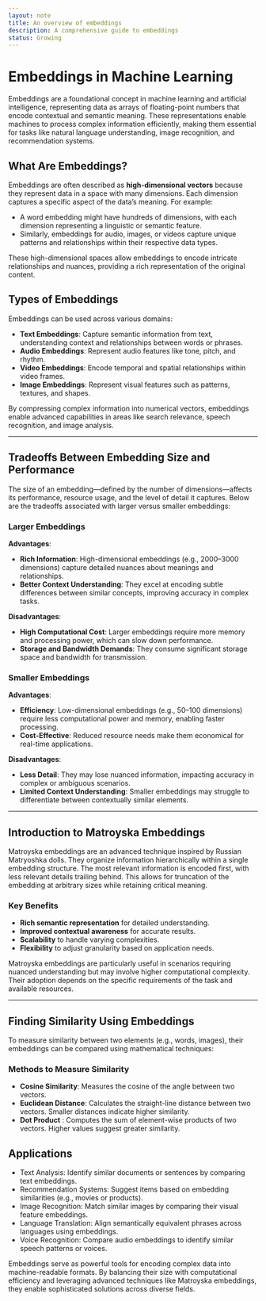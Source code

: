 ```yaml
---
layout: note
title: An overview of embeddings
description: A comprehensive guide to embeddings
status: Growing
---
```


# Embeddings in Machine Learning

Embeddings are a foundational concept in machine learning and artificial intelligence, representing data as arrays of floating-point numbers that encode contextual and semantic meaning. These representations enable machines to process complex information efficiently, making them essential for tasks like natural language understanding, image recognition, and recommendation systems.

## What Are Embeddings?

Embeddings are often described as **high-dimensional vectors** because they represent data in a space with many dimensions. Each dimension captures a specific aspect of the data’s meaning. For example:

- A word embedding might have hundreds of dimensions, with each dimension representing a linguistic or semantic feature.
- Similarly, embeddings for audio, images, or videos capture unique patterns and relationships within their respective data types.

These high-dimensional spaces allow embeddings to encode intricate relationships and nuances, providing a rich representation of the original content.

## Types of Embeddings

Embeddings can be used across various domains:

- **Text Embeddings**: Capture semantic information from text, understanding context and relationships between words or phrases.
- **Audio Embeddings**: Represent audio features like tone, pitch, and rhythm.
- **Video Embeddings**: Encode temporal and spatial relationships within video frames.
- **Image Embeddings**: Represent visual features such as patterns, textures, and shapes.

By compressing complex information into numerical vectors, embeddings enable advanced capabilities in areas like search relevance, speech recognition, and image analysis.

---

## Tradeoffs Between Embedding Size and Performance

The size of an embedding—defined by the number of dimensions—affects its performance, resource usage, and the level of detail it captures. Below are the tradeoffs associated with larger versus smaller embeddings:

### Larger Embeddings

**Advantages**:

- **Rich Information**: High-dimensional embeddings (e.g., 2000–3000 dimensions) capture detailed nuances about meanings and relationships.
- **Better Context Understanding**: They excel at encoding subtle differences between similar concepts, improving accuracy in complex tasks.

**Disadvantages**:

- **High Computational Cost**: Larger embeddings require more memory and processing power, which can slow down performance.
- **Storage and Bandwidth Demands**: They consume significant storage space and bandwidth for transmission.

### Smaller Embeddings

**Advantages**:

- **Efficiency**: Low-dimensional embeddings (e.g., 50–100 dimensions) require less computational power and memory, enabling faster processing.
- **Cost-Effective**: Reduced resource needs make them economical for real-time applications.

**Disadvantages**:

- **Less Detail**: They may lose nuanced information, impacting accuracy in complex or ambiguous scenarios.
- **Limited Context Understanding**: Smaller embeddings may struggle to differentiate between contextually similar elements.

---

## Introduction to Matroyska Embeddings

Matroyska embeddings are an advanced technique inspired by Russian Matryoshka dolls. They organize information hierarchically within a single embedding structure. The most relevant information is encoded first, with less relevant details trailing behind. This allows for truncation of the embedding at arbitrary sizes while retaining critical meaning.

### Key Benefits

- **Rich semantic representation** for detailed understanding.
- **Improved contextual awareness** for accurate results.
- **Scalability** to handle varying complexities.
- **Flexibility** to adjust granularity based on application needs.

Matroyska embeddings are particularly useful in scenarios requiring nuanced understanding but may involve higher computational complexity. Their adoption depends on the specific requirements of the task and available resources.

---

## Finding Similarity Using Embeddings

To measure similarity between two elements (e.g., words, images), their embeddings can be compared using mathematical techniques:

### Methods to Measure Similarity

- **Cosine Similarity**: Measures the cosine of the angle between two vectors.
- **Euclidean Distance**: Calculates the straight-line distance between two vectors. Smaller distances indicate higher 
  similarity.
- **Dot Product** : Computes the sum of element-wise products of two vectors. Higher values suggest greater similarity.
  
## Applications
- Text Analysis: Identify similar documents or sentences by comparing text embeddings.
- Recommendation Systems: Suggest items based on embedding similarities (e.g., movies or products).
- Image Recognition: Match similar images by comparing their visual feature embeddings.
- Language Translation: Align semantically equivalent phrases across languages using embeddings.
- Voice Recognition: Compare audio embeddings to identify similar speech patterns or voices.
  
Embeddings serve as powerful tools for encoding complex data into machine-readable formats. By balancing their size with computational efficiency and leveraging advanced techniques like Matroyska embeddings, they enable sophisticated solutions across diverse fields.
